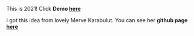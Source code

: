 This is 2021! Click **Demo [here](https://gizemnkorkmaz.github.io/365DaysofCode/index.html)**

I got this idea from lovely Merve Karabulut. You can see her **github page [here](https://github.com/mervekrblt)**



